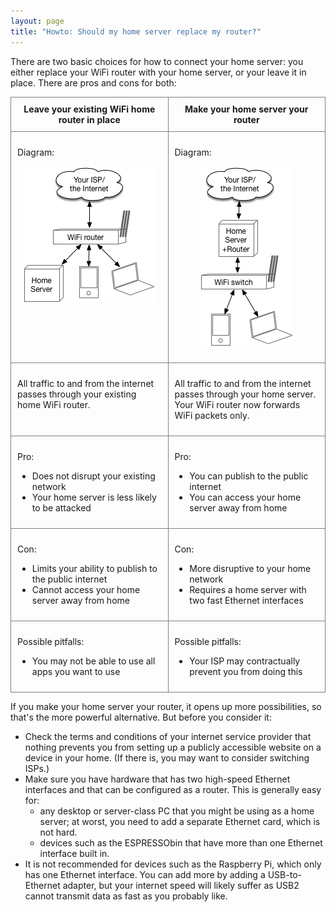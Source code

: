 ```yaml
---
layout: page
title: "Howto: Should my home server replace my router?"
---
```


There are two basic choices for how to connect your home server: you
either replace your WiFi router with your home server, or your leave it in
place. There are pros and cons for both:

<style>
table.alternative td,
table.alternative th {
    width: 50%;
    border: 1px solid #808080;
    padding: 10px;
    vertical-align: top;
}
table.alternative th {
    font-weight: bold;
}
table.alternative p.img {
    text-align: center;
}
</style>
<table class="alternative">
 <thead>
  <tr>
   <th>Leave your existing WiFi home router in place</th>
   <th>Make your home server your router</th>
  </tr>
 </thead>
 <tr>
  <td>
   <p>Diagram:</p>
   <p class="img"><img src="/images/home-server-routing-alternatives-1.png"/></p>
  </td>
  <td>
   <p>Diagram:</p>
   <p class="img"><img src="/images/home-server-routing-alternatives-2.png"/></p>
  </td>
 </tr>
 <tr>
  <td>
   <p>All traffic to and from the internet passes through your existing
      home WiFi router.</p>
  </td>
  <td>
   <p>All traffic to and from the internet passes through your home server. Your WiFi
      router now forwards WiFi packets only.</p>
  </td>
 </tr>
 <tr>
  <td>
   <p>Pro:</p>
   <ul>
    <li>Does not disrupt your existing network</li>
    <li>Your home server is less likely to be attacked</li>
   </ul>
  </td>
  <td>
   <p>Pro:</p>
   <ul>
    <li>You can publish to the public internet</li>
    <li>You can access your home server away from home</li>
   </ul>
  </td>
 </tr>
 <tr>
  <td>
   <p>Con:</p>
   <ul>
    <li>Limits your ability to publish to the public internet</li>
    <li>Cannot access your home server away from home</li>
   </ul>
  </td>
  <td>
   <p>Con:</p>
   <ul>
    <li>More disruptive to your home network</li>
    <li>Requires a home server with two fast Ethernet interfaces</li>
   </ul>
  </td>
 </tr>
 <tr>
  <td>
   <p>Possible pitfalls:</p>
   <ul>
    <li>You may not be able to use all apps you want to use</li>
   </ul>
  </td>
  <td>
   <p>Possible pitfalls:</p>
   <ul>
    <li>Your ISP may contractually prevent you from doing this</li>
   </ul>
  </td>
 </tr>
</table>
 
If you make your home server your router, it opens up more possibilities,
so that's the more powerful alternative. But before you consider it:

* Check the terms and conditions of your internet service provider that
  nothing prevents you from setting up a publicly accessible website
  on a device in your home. (If there is, you may want to consider
  switching ISPs.)
* Make sure you have hardware that has two high-speed Ethernet interfaces
  and that can be configured as a router. This is generally easy for:
  * any desktop or server-class PC that you might be using as a home
    server; at worst, you need to add a separate Ethernet card, which is
    not hard.
  * devices such as the ESPRESSObin that have more than one Ethernet
    interface built in.
* It is not recommended for devices such as the Raspberry Pi, which only
  has one Ethernet interface. You can add more by adding a USB-to-Ethernet
  adapter, but your internet speed will likely suffer as USB2 cannot
  transmit data as fast as you probably like.
